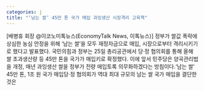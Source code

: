 ```yaml
---
categories: j
title: "‘남는 쌀’ 45만 톤 국가 매입 과잉생산 시장격리 고육책"
---
```

[배병휴 회장 @이코노미톡뉴스(EconomyTalk News, 이톡뉴스)] 정부가 쌀값 폭락에 상심한 농심 안정을 위해 ‘남는 쌀’을 모두 재정자금으로 매입, 시장으로부터 격리시키기로 했다고 발표했다. 국민의힘과 정부는 25일 총리공관에서 당·정 협의회를 통해 올해 쌀 초과생산량 등 45만 톤을 국가가 매입키로 확정했다. 이에 앞서 민주당은 양곡관리법을 개정, 매년 과잉생산 쌀을 정부가 전량 매입토록 의무화하겠다는 방침이다.‘남는 쌀’ 45만 톤, 1조 원 국가 매입당·정 협의회가 역대 최대 규모의 남는 쌀 국가 매입을 결단한 것은